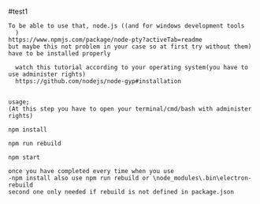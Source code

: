   #test1

    To be able to use that, node.js ((and for windows development tools
      )  
    https://www.npmjs.com/package/node-pty?activeTab=readme
    but maybe this not problem in your case so at first try without them)
    have to be installed properly

      watch this tutorial according to your operating system(you have to use administer rights)
      https://github.com/nodejs/node-gyp#installation


    usage;
    (At this step you have to open your terminal/cmd/bash with administer rights)

    npm install

    npm run rebuild

    npm start

    once you have completed every time when you use
    -npm install also use npm run rebuild or \node_modules\.bin\electron-rebuild
    second one only needed if rebuild is not defined in package.json
